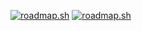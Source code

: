 <a href="https://roadmap.sh"><img src="https://api.roadmap.sh/v1-badge/tall/64acad3514678473bb608428?variant=dark" alt="roadmap.sh"/></a>
<a href="https://roadmap.sh"><img src="https://api.roadmap.sh/v1-badge/wide/64acad3514678473bb608428?variant=dark" alt="roadmap.sh"/></a>
